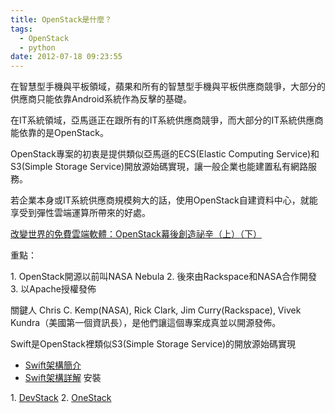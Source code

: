```yaml
---
title: OpenStack是什麼？
tags:
  - OpenStack
  - python
date: 2012-07-18 09:23:55
---
```


在智慧型手機與平板領域，蘋果和所有的智慧型手機與平板供應商競爭，大部分的供應商只能依靠Android系統作為反擊的基礎。

在IT系統領域，亞馬遜正在跟所有的IT系統供應商競爭，而大部分的IT系統供應商能依靠的是OpenStack。

OpenStack專案的初衷是提供類似亞馬遜的ECS(Elastic Computing Service)和S3(Simple Storage Service)開放源始碼實現，讓一般企業也能建置私有網路服務。

若企業本身或IT系統供應商規模夠大的話，使用OpenStack自建資料中心，就能享受到彈性雲端運算所帶來的好處。

[改變世界的免費雲端軟體：OpenStack幕後創造祕辛（上）](http://wired.tw/2012/04/11/openstack-1/index.html)[（下）](http://wired.tw/2012/04/12/openstack-2/index.html)

重點：

1\. OpenStack開源以前叫NASA Nebula
2\. 後來由Rackspace和NASA合作開發
3\. 以Apache授權發佈

關鍵人 Chris C. Kemp(NASA), Rick Clark, Jim Curry(Rackspace), Vivek Kundra（美國第一個資訊長），是他們讓這個專案成真並以開源發佈。

Swift是OpenStack裡類似S3(Simple Storage Service)的開放源始碼實現

*   [Swift架構簡介](http://os.51cto.com/art/201205/336852.htm)
*   [Swift架構詳解](http://os.51cto.com/art/201207/347656_1.htm)
安裝

1\. [DevStack](http://devstack.org/)
2\. [OneStack](http://code.google.com/p/onestack/)